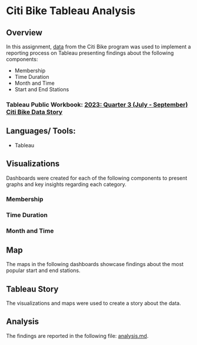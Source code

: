 # Citi Bike Tableau Analysis

## Overview
In this assignment, [data](https://citibikenyc.com/system-data) from the Citi Bike program was used to implement a reporting process on Tableau presenting findings about the following components: 
  - Membership
  - Time Duration
  - Month and Time
  - Start and End Stations

### Tableau Public Workbook: [2023: Quarter 3 (July - September) Citi Bike Data Story](https://public.tableau.com/views/tableau-challenge_16992433000010/2023Quarter3July-SeptemberCitiBikeDataStory?:language=en-US&:display_count=n&:origin=viz_share_link)

## Languages/ Tools:
  - Tableau

## Visualizations
Dashboards were created for each of the following components to present graphs and key insights regarding each category. 

### Membership

### Time Duration

### Month and Time

## Map 
The maps in the following dashboards showcase findings about the most popular start and end stations.

## Tableau Story 
The visualizations and maps were used to create a story about the data. 

## Analysis 
The findings are reported in the following file: [analysis.md](analysis.md).
